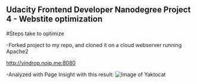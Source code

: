 ## Udacity Frontend Developer Nanodegree Project 4 - Webstite optimization

#Steps take to optimize

-Forked project to my repo, and cloned it on a cloud webserver running Apache2

http://vindrop.noip.me:8080

-Analyzed with Page Insight with this result:
![Image of Yaktocat](https://octodex.github.com/images/yaktocat.png)
